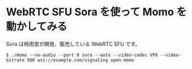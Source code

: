 # WebRTC SFU Sora を使って Momo を動かしてみる

Sora は時雨堂が開発、販売している WebRTC SFU です。

```shell
$ ./momo --no-audio --port 0 sora --auto --video-codec VP8 --video-bitrate 500 wss://example.com/signaling open-momo
```
